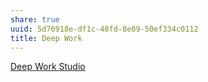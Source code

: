 ```yaml
---
share: true
uuid: 5d76918e-df1c-48fd-8e09-50ef334c0112
title: Deep Work
---
```

[Deep Work Studio](https://deepwork.studio/)